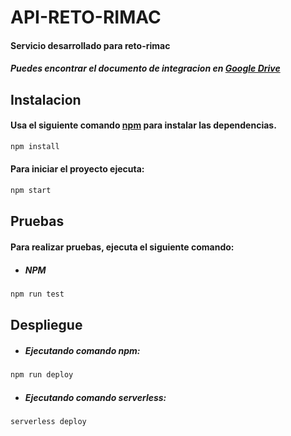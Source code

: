 # API-RETO-RIMAC

#### Servicio desarrollado para reto-rimac

##### Puedes encontrar el documento de integracion en [Google Drive](https://www.google.com.pe/)

## Instalacion

#### Usa el siguiente comando [npm](https://www.npmjs.com/get-npm) para instalar las dependencias.

```bash
npm install
```

#### Para iniciar el proyecto ejecuta:

```bash
npm start
```

## Pruebas

#### Para realizar pruebas, ejecuta el siguiente comando:

-   #####   NPM
```bash
npm run test
```

## Despliegue

-   ##### Ejecutando comando npm:
```bash
npm run deploy
```
    
-   ##### Ejecutando comando serverless:
```bash
serverless deploy
```
